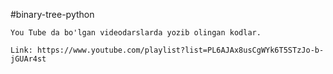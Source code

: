 #binary-tree-python

    You Tube da bo'lgan videodarslarda yozib olingan kodlar.

    Link: https://www.youtube.com/playlist?list=PL6AJAx8usCgWYk6T5STzJo-b-jGUAr4st
